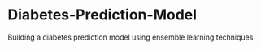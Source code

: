 # Diabetes-Prediction-Model
Building a diabetes prediction model using ensemble learning techniques
